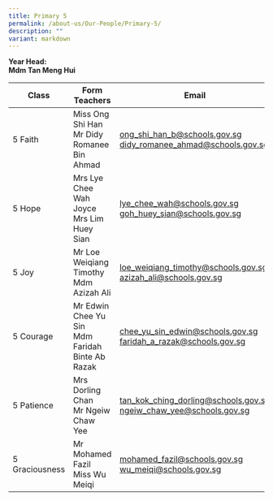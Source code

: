 ```yaml
---
title: Primary 5
permalink: /about-us/Our-People/Primary-5/
description: ""
variant: markdown
---
```

**Year Head:**  
**Mdm Tan Meng Hui**


| Class | Form Teachers | Email |
| -------- | -------- | -------- |
|  5 Faith  | Miss Ong Shi Han<br>Mr Didy Romanee Bin Ahmad  | [ong_shi_han_b@schools.gov.sg](mailto:ong_shi_han_b@schools.gov.sg)<br>[didy_romanee_ahmad@schools.gov.sg](mailto:didy_romanee_ahmad@schools.gov.sg)
|  5 Hope  | Mrs Lye Chee Wah Joyce<br>Mrs Lim Huey Sian  | [lye_chee_wah@schools.gov.sg](mailto:lye_chee_wah@schools.gov.sg)<br>[goh_huey_sian@schools.gov.sg](mailto:goh_huey_sian@schools.gov.sg)
|  5 Joy  | Mr Loe Weiqiang Timothy<br>Mdm Azizah Ali  | [loe_weiqiang_timothy@schools.gov.sg](mailto:loe_weiqiang_timothy@schools.gov.sg)<br>[azizah_ali@schools.gov.sg](mailto:azizah_ali@schools.gov.sg)
|  5 Courage  | Mr Edwin Chee Yu Sin<br>Mdm Faridah Binte Ab Razak  | [chee_yu_sin_edwin@schools.gov.sg](mailto:chee_yu_sin_edwin@schools.gov.sg)<br>[faridah_a_razak@schools.gov.sg](mailto:faridah_a_razak@schools.gov.sg)
|  5 Patience  | Mrs Dorling Chan<br>Mr Ngeiw Chaw Yee |[tan_kok_ching_dorling@schools.gov.sg](mailto:tan_kok_ching_dorling@schools.gov.sg)<br>[ngeiw_chaw_yee@schools.gov.sg](mailto:ngeiw_chaw_yee@schools.gov.sg) |
|  5 Graciousness  | Mr Mohamed Fazil<br>Miss Wu Meiqi |[mohamed_fazil@schools.gov.sg](mailto:mohamed_fazil@schools.gov.sg)<br>[wu_meiqi@schools.gov.sg](mailto:wu_meiqi@schools.gov.sg)